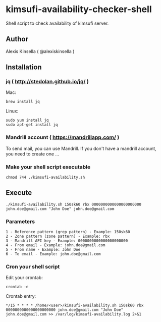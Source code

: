 # kimsufi-availability-checker-shell

Shell script to check availability of kimsufi server.

## Author

Alexis Kinsella ( @alexiskinsella )


## Installation

### jq ( http://stedolan.github.io/jq/ )

Mac: 

	brew install jq

Linux:

	sudo yum install jq
	sudo apt-get install jq


### Mandrill account ( https://mandrillapp.com/ )

To send mail, you can use Mandrill. If you don't have a mandrill account, you need to create one ...


### Make your shell script executable

	chmod 744 ./kimsufi-availability.sh


## Execute

	./kimsufi-availability.sh 150sk60 rbx 0000000000000000000000 john.doe@gmail.com "John Doe" john.doe@gmail.com


### Parameters

    1 - Reference pattern (grep pattern) - Example: 150sk60
	2 - Zone pattern (zone pattern) - Example: rbx
	3 - Mandrill API key - Example: 0000000000000000000000
	4 - From email - Example: john.doe@gmail.com
	5 - From name - Example: John Doe
	6 - To email - Example: john.doe@gmail.com

### Cron your shell script

Edit your crontab:

	crontab -e

Crontab entry:

	*/15 * * * * /home/<user>/kimsufi-availability.sh 150sk60 rbx 0000000000000000000000 john.doe@gmail.com "John Doe" john.doe@gmail.com >> /var/log/kimsufi-availability.log 2>&1
